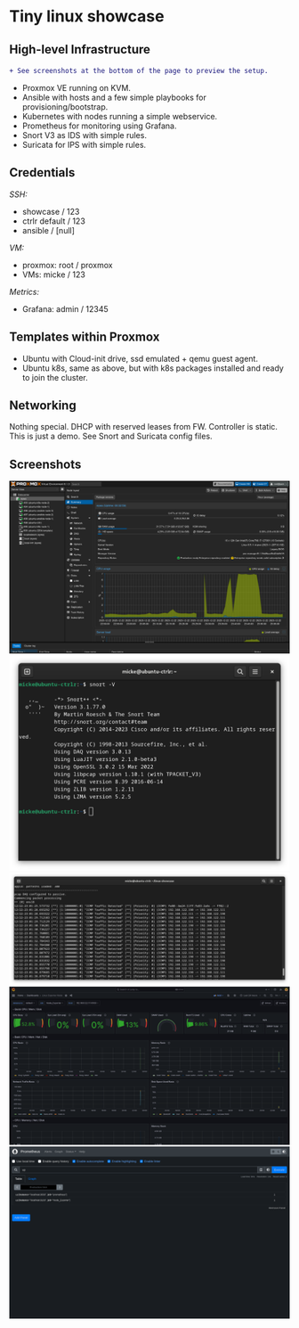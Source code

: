 # Tiny linux showcase

## High-level Infrastructure
```diff
+ See screenshots at the bottom of the page to preview the setup.
```

* Proxmox VE running on KVM.
* Ansible with hosts and a few simple playbooks for provisioning/bootstrap.
* Kubernetes with nodes running a simple webservice.
* Prometheus for monitoring using Grafana.
* Snort V3 as IDS with simple rules.
* Suricata for IPS with simple rules.

## Credentials
*SSH:*
* showcase / 123
* ctrlr default / 123
* ansible / [null]

*VM:*
* proxmox: root / proxmox
* VMs: micke / 123

*Metrics:*
* Grafana: admin / 12345

## Templates within Proxmox
* Ubuntu with Cloud-init drive, ssd emulated + qemu guest agent.
* Ubuntu k8s, same as above, but with k8s packages installed and ready to join the cluster.

## Networking
Nothing special. DHCP with reserved leases from FW. Controller is static.
This is just a demo. See Snort and Suricata config files.

## Screenshots
![proxmox dashboard](https://github.com/oshebj/linux-showcase/blob/main/proxmox-dash.png)
![snort3 installed](https://github.com/oshebj/linux-showcase/blob/main/snort-installed.png)
![snort3 icmp test](https://github.com/oshebj/linux-showcase/blob/main/snort-icmp-example.png)
![grafana dashboard](https://github.com/oshebj/linux-showcase/blob/main/grafana-dash.png)
![prometheus active targets](https://github.com/oshebj/linux-showcase/blob/main/prometheus.png)
